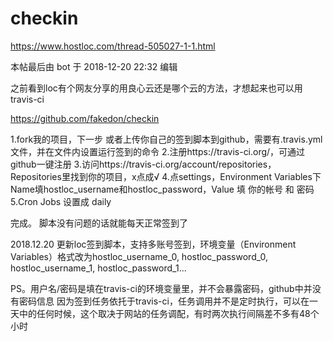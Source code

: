 # checkin

https://www.hostloc.com/thread-505027-1-1.html

本帖最后由 bot 于 2018-12-20 22:32 编辑


之前看到loc有个网友分享的用良心云还是哪个云的方法，才想起来也可以用travis-ci

https://github.com/fakedon/checkin

1.fork我的项目，下一步
   或者上传你自己的签到脚本到github，需要有.travis.yml文件，并在文件内设置运行签到的命令
2.注册https://travis-ci.org/，可通过github一键注册
3.访问https://travis-ci.org/account/repositories，Repositories里找到你的项目，x点成√
4.点settings，Environment Variables下Name填hostloc_username和hostloc_password，Value 填 你的帐号 和 密码
5.Cron Jobs 设置成 daily

完成。
脚本没有问题的话就能每天正常签到了




2018.12.20 更新loc签到脚本，支持多账号签到，环境变量（Environment Variables）格式改为hostloc_username_0, hostloc_password_0, hostloc_username_1, hostloc_password_1...

PS。用户名/密码是填在travis-ci的环境变量里，并不会暴露密码，github中并没有密码信息
因为签到任务依托于travis-ci，任务调用并不是定时执行，可以在一天中的任何时候，这个取决于网站的任务调配，有时两次执行间隔差不多有48个小时
